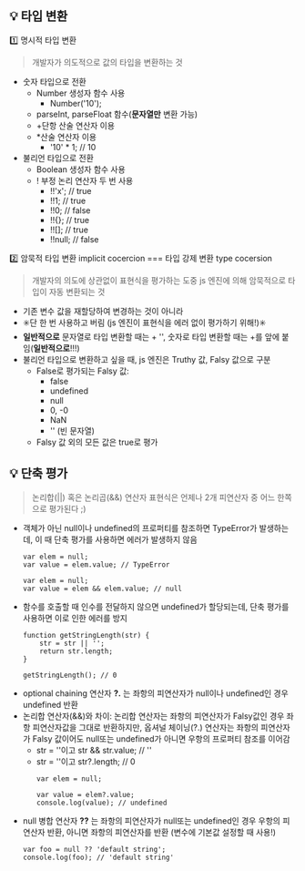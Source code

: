 ## :bulb: 타입 변환
:one: 명시적 타입 변환
> 개발자가 의도적으로 값의 타입을 변환하는 것 
- 숫자 타입으로 전환
    - Number 생성자 함수 사용 
        - Number('10');
    - parseInt, parseFloat 함수(**문자열만** 변환 가능)
    - +단항 산술 연산자 이용
    - *산술 연산자 이용
        - '10' * 1; // 10
- 불리언 타입으로 전환
    - Boolean 생성자 함수 사용
    - ! 부정 논리 연산자 두 번 사용
        - !!'x'; // true
        - !!1; // true
        - !!0; // false
        - !!{}; // true
        - !![]; // true
        - !!null; // false


:two: 암묵적 타입 변환 implicit cocercion === 타입 강제 변환 type cocersion
> 개발자의 의도에 상관없이 표현식을 평가하는 도중 js 엔진에 의해 암묵적으로 타입이 자동 변환되는 것
- 기존 변수 값을 재할당하여 변경하는 것이 아니라
- :eight_spoked_asterisk:단 한 번 사용하고 버림 (js 엔진이 표현식을 에러 없이 평가하기 위해!):eight_spoked_asterisk: 
- **일반적으로** 문자열로 타입 변환할 때는 + '', 숫자로 타입 변환할 때는 +를 앞에 붙임(**일반적으로**!!!)
- 불리언 타입으로 변환하고 싶을 때, js 엔진은 Truthy 값, Falsy 값으로 구분
    - False로 평가되는 Falsy 값:
        - false
        - undefined
        - null
        - 0, -0
        - NaN
        - '' (빈 문자열)
    - Falsy 값 외의 모든 값은 true로 평가

## :bulb: 단축 평가
> 논리합(||) 혹은 논리곱(&&) 연산자 표현식은 언제나 2개 피연산자 중 어느 한쪽으로 평가된다 ;)
- 객체가 아닌 null이나 undefined의 프로퍼티를 참조하면 TypeError가 발생하는데, 이 때 단축 평가를 사용하면 에러가 발생하지 않음
    ```
    var elem = null;
    var value = elem.value; // TypeError
    ```
    ```
    var elem = null;
    var value = elem && elem.value; // null
    ```
- 함수를 호출할 때 인수를 전달하지 않으면 undefined가 할당되는데, 단축 평가를 사용하면 이로 인한 에러를 방지
    ```
    function getStringLength(str) {
        str = str || '';
        return str.length;
    }

    getStringLength(); // 0
    ```
- optional chaining 연산자 **?.** 는 좌항의 피연산자가 null이나 undefined인 경우 undefined 반환
- 논리합 연산자(&&)와 차이: 논리합 연산자는 좌항의 피연산자가 Falsy값인 경우 좌항 피연산자값을 그대로 반환하지만, 옵셔널 체이닝(?.) 연산자는 좌항의 피연산자가 Falsy 값이어도 null또는 undefined가 아니면 우항의 프로퍼티 참조를 이어감
     - str = ''이고 str && str.value; // ''
     - str = ''이고 str?.length;      // 0
        ```
        var elem = null;

        var value = elem?.value;
        console.log(value); // undefined
        ```
- null 병합 연산자 **??** 는 좌항의 피연산자가 null또는 undefined인 경우 우항의 피연산자 반환, 아니면 좌항의 피연산자를 반환 (변수에 기본값 설정할 때 사용!)
    ```
    var foo = null ?? 'default string';
    console.log(foo); // 'default string'
    ```
